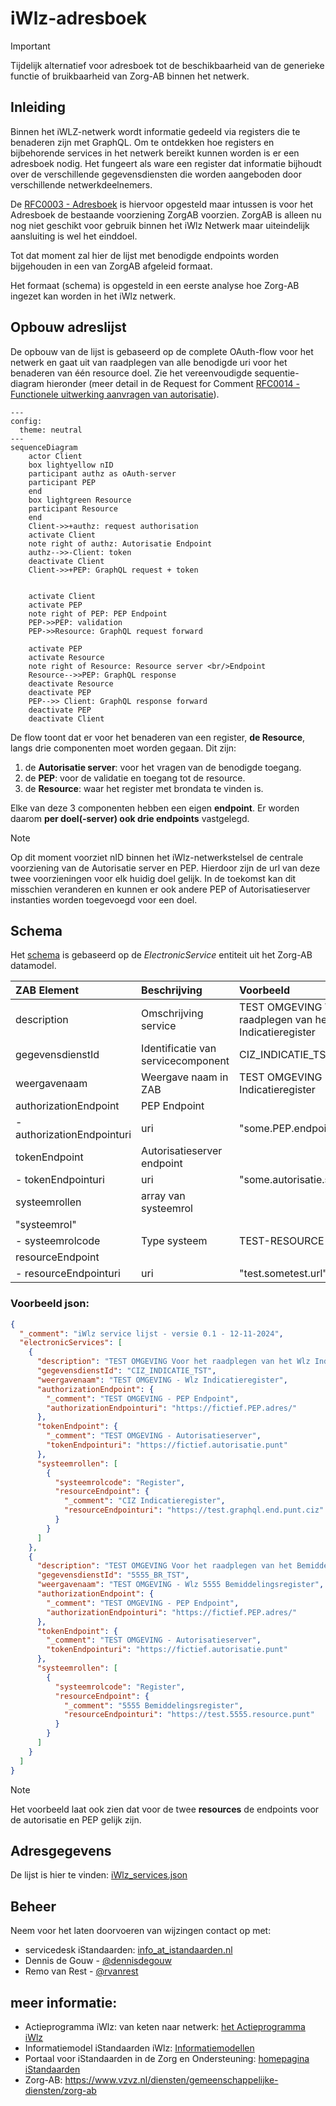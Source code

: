 # iWlz-adresboek

> [!IMPORTANT]
> Tijdelijk alternatief voor adresboek tot de beschikbaarheid van de generieke functie of bruikbaarheid van Zorg-AB binnen het netwerk.

## Inleiding

Binnen het iWLZ-netwerk wordt informatie gedeeld via registers die te benaderen zijn met GraphQL. Om te ontdekken hoe registers en bijbehorende services in het netwerk bereikt kunnen worden is er een adresboek nodig. Het fungeert als ware een register dat informatie bijhoudt over de verschillende gegevensdiensten die worden aangeboden door verschillende netwerkdeelnemers.

De [RFC0003 - Adresboek](https://github.com/iStandaarden/iWlz-RequestForComment/blob/main/RFC/RFC0003%20-%20Adresboek.~~md~~) is hiervoor opgesteld maar intussen is voor het Adresboek de bestaande voorziening ZorgAB voorzien. ZorgAB is alleen nu nog niet geschikt voor gebruik binnen het iWlz Netwerk maar uiteindelijk aansluiting is wel het einddoel.

Tot dat moment zal hier de lijst met benodigde endpoints worden bijgehouden in een van ZorgAB afgeleid formaat.

Het formaat (schema) is opgesteld in een eerste analyse hoe Zorg-AB ingezet kan worden in het iWlz netwerk.

## Opbouw adreslijst
De opbouw van de lijst is gebaseerd op de complete OAuth-flow voor het netwerk en gaat uit van raadplegen van alle benodigde uri voor het benaderen van één resource doel. Zie het vereenvoudigde sequentie-diagram hieronder (meer detail in de Request for Comment [RFC0014 - Functionele uitwerking aanvragen van autorisatie](https://github.com/iStandaarden/iWlz-RequestForComment/blob/main/RFC/RFC0014%20-%20Functionele%20uitwerking%20aanvragen%20van%20autorisatie.md)).

```mermaid
---
config:
  theme: neutral
---
sequenceDiagram
    actor Client
    box lightyellow nID
    participant authz as oAuth-server
    participant PEP
    end
    box lightgreen Resource
    participant Resource
    end
    Client->>+authz: request authorisation
    activate Client
    note right of authz: Autorisatie Endpoint
    authz-->>-Client: token
    deactivate Client
    Client->>+PEP: GraphQL request + token
    

    activate Client
    activate PEP
    note right of PEP: PEP Endpoint
    PEP->>PEP: validation
    PEP->>Resource: GraphQL request forward
    
    activate PEP
    activate Resource
    note right of Resource: Resource server <br/>Endpoint
    Resource-->>PEP: GraphQL response
    deactivate Resource
    deactivate PEP
    PEP-->> Client: GraphQL response forward
    deactivate PEP
    deactivate Client
  ```

De flow toont dat er voor het benaderen van een register, **de Resource**, langs drie componenten moet worden gegaan. Dit zijn:
1. de **Autorisatie server**: voor het vragen van de benodigde toegang.
2. de **PEP**: voor de validatie en toegang tot de resource.
3. de **Resource**: waar het register met brondata te vinden is.

Elke van deze 3 componenten hebben een eigen **endpoint**. Er worden daarom **per doel(-server) ook drie endpoints** vastgelegd.

> [!NOTE]
> Op dit moment voorziet nID binnen het iWlz-netwerkstelsel de centrale voorziening van de Autorisatie server en PEP. Hierdoor zijn de url van deze twee voorzieningen voor elk huidig doel gelijk. In de toekomst kan dit misschien veranderen en kunnen er ook andere PEP of Autorisatieserver instanties worden toegevoegd voor een doel.


## Schema

Het [schema](./src/zab_electronicservices.json) is gebaseerd op de _ElectronicService_ entiteit uit het Zorg-AB datamodel.

| ZAB Element                | Beschrijving                       | Voorbeeld                                                       |
| :------------------------- | :--------------------------------- | :-------------------------------------------------------------- |
| description                | Omschrijving service               | TEST OMGEVING Voor het raadplegen van het Wlz Indicatieregister |
| gegevensdienstId           | Identificatie van servicecomponent | CIZ_INDICATIE_TST                                               |
| weergavenaam               | Weergave naam in ZAB               | TEST OMGEVING - Wlz Indicatieregister                           |
| authorizationEndpoint      | PEP Endpoint                       |                                                                 |
| - authorizationEndpointuri | uri                                | "some.PEP.endpoint.url"                                         |
| tokenEndpoint              | Autorisatieserver endpoint         |                                                                 |
| - tokenEndpointuri         | uri                                | "some.autorisatie.server.url"                                   |
| systeemrollen              | array van systeemrol               |                                                                 |
| "systeemrol"               | <placeholder>                      |                                                                 |
| - systeemrolcode           | Type systeem                       | TEST-RESOURCE-SERVER                                            |
| resourceEndpoint           | <placeholder>                      |                                                                 |
| - resourceEndpointuri      | uri                                | "test.sometest.url"                                             |

### Voorbeeld json:

```json
{
  "_comment": "iWlz service lijst - versie 0.1 - 12-11-2024",
  "electronicServices": [
    {
      "description": "TEST OMGEVING Voor het raadplegen van het Wlz Indicatieregister",
      "gegevensdienstId": "CIZ_INDICATIE_TST",
      "weergavenaam": "TEST OMGEVING - Wlz Indicatieregister",
      "authorizationEndpoint": {
        "_comment": "TEST OMGEVING - PEP Endpoint",
        "authorizationEndpointuri": "https://fictief.PEP.adres/"
      },
      "tokenEndpoint": {
        "_comment": "TEST OMGEVING - Autorisatieserver",
        "tokenEndpointuri": "https://fictief.autorisatie.punt"
      },
      "systeemrollen": [
        {
          "systeemrolcode": "Register",
          "resourceEndpoint": {
            "_comment": "CIZ Indicatieregister",
            "resourceEndpointuri": "https://test.graphql.end.punt.ciz"
          }
        }
      ]
    },
    {
      "description": "TEST OMGEVING Voor het raadplegen van het Bemiddelingsregister zorgkantoor 5555",
      "gegevensdienstId": "5555_BR_TST",
      "weergavenaam": "TEST OMGEVING - Wlz 5555 Bemiddelingsregister",
      "authorizationEndpoint": {
        "_comment": "TEST OMGEVING - PEP Endpoint",
        "authorizationEndpointuri": "https://fictief.PEP.adres/"
      },
      "tokenEndpoint": {
        "_comment": "TEST OMGEVING - Autorisatieserver",
        "tokenEndpointuri": "https://fictief.autorisatie.punt"
      },
      "systeemrollen": [
        {
          "systeemrolcode": "Register",
          "resourceEndpoint": {
            "_comment": "5555 Bemiddelingsregister",
            "resourceEndpointuri": "https://test.5555.resource.punt"
          }
        }
      ]
    }
  ]
}
```

> [!NOTE] 
> Het voorbeeld laat ook zien dat voor de twee **resources** de endpoints voor de autorisatie en PEP gelijk zijn. 

## Adresgegevens

De lijst is hier te vinden: [iWlz_services.json](./iWlz_services.json)

## Beheer

Neem voor het laten doorvoeren van wijzingen contact op met:

- servicedesk iStandaarden: [info_at_istandaarden.nl](info@istandaarden.nl)
- Dennis de Gouw - [@dennisdegouw](http://github.com/dennisdegouw)
- Remo van Rest - [@rvanrest](https://github.com/rvanrest)

## meer informatie:

- Actieprogramma iWlz: van keten naar netwerk: [het Actieprogramma iWlz](https://www.istandaarden.nl/iwlz/actieprogramma/index "Over Actieprogramma iWlz")
- Informatiemodel iStandaarden iWlz: [Informatiemodellen](https://informatiemodel.istandaarden.nl)
- Portaal voor iStandaarden in de Zorg en Ondersteuning: [homepagina iStandaarden](https://www.istandaarden.nl)
- Zorg-AB: https://www.vzvz.nl/diensten/gemeenschappelijke-diensten/zorg-ab
